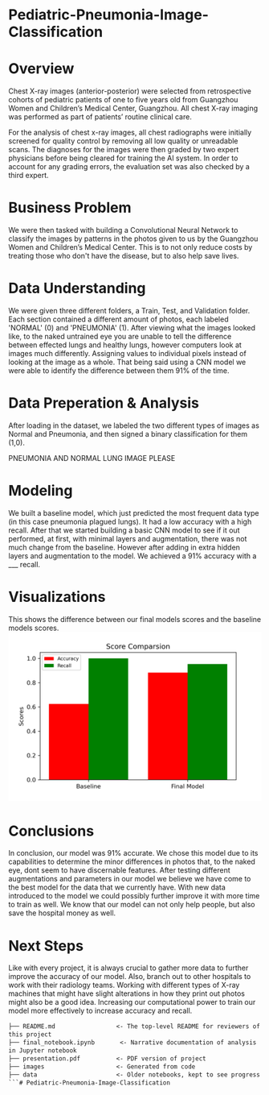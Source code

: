 # Pediatric-Pneumonia-Image-Classification

# Overview

Chest X-ray images (anterior-posterior) were selected from retrospective cohorts of pediatric patients of one to five years old from Guangzhou Women and Children’s Medical Center, Guangzhou. All chest X-ray imaging was performed as part of patients’ routine clinical care.

For the analysis of chest x-ray images, all chest radiographs were initially screened for quality control by removing all low quality or unreadable scans. The diagnoses for the images were then graded by two expert physicians before being cleared for training the AI system. In order to account for any grading errors, the evaluation set was also checked by a third expert.


# Business Problem

We were then tasked with building a Convolutional Neural Network to classify the images by patterns in the photos given to us by the Guangzhou Women and Children’s Medical Center. This is to not only reduce costs by treating those who don't have the disease, but to also help save lives.  


# Data Understanding

We were given three different folders, a Train, Test, and Validation folder. Each section contained a different amount of photos, each labeled 'NORMAL' (0) and 'PNEUMONIA' (1). After viewing what the images looked like, to the naked untrained eye you are unable to tell the difference between effected lungs and healthy lungs, however computers look at images much differently. Assigning values to individual pixels instead of looking at the image as a whole. That being said using a CNN model we were able to identify the difference between them 91% of the time.


# Data Preperation & Analysis

After loading in the dataset, we labeled the two different types of images as Normal and Pneumonia, and then signed a binary classification for them (1,0). 

PNEUMONIA AND NORMAL LUNG IMAGE PLEASE

# Modeling

We built a baseline model, which just predicted the most frequent data type (in this case pneumonia plagued lungs). It had a low accuracy with a high recall. After that we started building a basic CNN model to see if it out performed, at first, with minimal layers and augmentation, there was not much change from the baseline. However after adding in extra hidden layers and augmentation to the model. We achieved a 91% accuracy with a ___ recall.


# Visualizations

This shows the difference between our final models scores and the baseline models scores.
![image](Images/Comparison.png)


# Conclusions

In conclusion, our model was 91% accurate. We chose this model due to its capabilities to determine the minor differences in photos that, to the naked eye, dont seem to have discernable features. After testing different augmentations and parameters in our model we believe we have come to the best model for the data that we currently have. With new data introduced to the model we could possibly further improve it with more time to train as well. We know that our model can not only help people, but also save the hospital money as well. 

# Next Steps

Like with every project, it is always crucial to gather more data to further improve the accuracy of our model. Also, branch out to other hospitals to work with their radiology teams. Working with different types of X-ray machines that might have slight alterations in how they print out photos might also be a good idea. Increasing our computational power to train our model more effectively to increase accuracy and recall. 


```
├── README.md                 <- The top-level README for reviewers of this project
├── final_notebook.ipynb       <- Narrative documentation of analysis in Jupyter notebook
├── presentation.pdf          <- PDF version of project 
├── images                    <- Generated from code
├── data                      <- Older notebooks, kept to see progress
```# Pediatric-Pneumonia-Image-Classification

